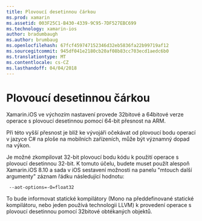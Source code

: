 ```yaml
---
title: Plovoucí desetinnou čárkou
ms.prod: xamarin
ms.assetid: 003F25C1-B430-4339-9C95-7DF527EBC699
ms.technology: xamarin-ios
author: bradumbaugh
ms.author: brumbaug
ms.openlocfilehash: 67fcf459747152346d32eb5836fa22b99719af12
ms.sourcegitcommit: 945df041e2180cb20af08b83cc703ecd1aedc6b0
ms.translationtype: MT
ms.contentlocale: cs-CZ
ms.lasthandoff: 04/04/2018
---
```

# <a name="floating-point"></a>Plovoucí desetinnou čárkou

Xamarin.iOS ve výchozím nastavení provede 32bitové a 64bitové verze operace s plovoucí desetinnou pomocí 64-bit přesnost na ARM.  

Při této vyšší přesnost je blíž ke vývojáři očekávat od plovoucí bodu operací v jazyce C# na ploše na mobilních zařízeních, může být významný dopad na výkon.

Je možné zkompilovat 32-bit plovoucí bodu kódu k použití operace s plovoucí desetinnou 32-bit.  K tomuto účelu, budete muset použít alespoň Xamarin.iOS 8.10 a sada v iOS sestavení možnosti na panelu "mtouch další argumenty" záznam řádku následující hodnotu:

     --aot-options=-O=float32

To bude informovat statické kompilátory (Mono na předdefinované statické kompilátoru, nebo jeden používá technologii LLVM) k provedení operace s plovoucí desetinnou pomocí 32bitové obtékaných objektů.
